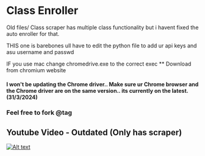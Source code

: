 # Class Enroller

Old files/ Class scraper has multiple class functionality but i havent fixed the auto enroller for that.

THIS one is barebones ull have to edit the python file to add ur api keys and asu username and passwd

IF you use mac change chromedrive.exe to the correct exec ** Download from chromium website

#### I won't be updating the Chrome driver.. Make sure ur Chrome browser and the Chrome driver are on the same version.. its currently on the latest. (31/3/2024)

### Feel free to fork @tag 

## Youtube Video - Outdated (Only has scraper)
[![Alt text](https://img.youtube.com/vi/Rb7f3m1Acos/0.jpg)](https://youtu.be/Rb7f3m1Acos)

